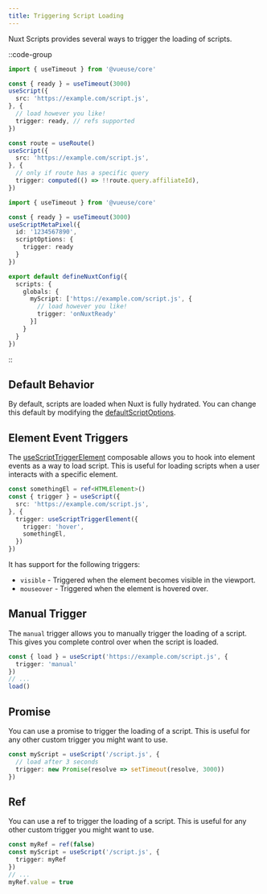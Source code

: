 ```yaml
---
title: Triggering Script Loading
---
```


Nuxt Scripts provides several ways to trigger the loading of scripts.

::code-group

```ts [useScript - Ref]
import { useTimeout } from '@vueuse/core'

const { ready } = useTimeout(3000)
useScript({
  src: 'https://example.com/script.js',
}, {
  // load however you like!
  trigger: ready, // refs supported
})
```

```ts [useScript - Computed]
const route = useRoute()
useScript({
  src: 'https://example.com/script.js',
}, {
  // only if route has a specific query
  trigger: computed(() => !!route.query.affiliateId),
})
```

```ts [Registry Script]
import { useTimeout } from '@vueuse/core'

const { ready } = useTimeout(3000)
useScriptMetaPixel({
  id: '1234567890',
  scriptOptions: {
    trigger: ready
  }
})
```

```ts [Global Script]
export default defineNuxtConfig({
  scripts: {
    globals: {
      myScript: ['https://example.com/script.js', {
        // load however you like!
        trigger: 'onNuxtReady'
      }]
    }
  }
})
```

::

## Default Behavior

By default, scripts are loaded when Nuxt is fully hydrated. You can change this default by modifying the [defaultScriptOptions](/docs/api/nuxt-config#defaultscriptoptions).

## Element Event Triggers

The [useScriptTriggerElement](/docs/api/use-script-trigger-element) composable allows you to hook into element events as a way to load script. This is useful for loading scripts when a user interacts with a specific element.

```ts
const somethingEl = ref<HTMLElement>()
const { trigger } = useScript({
  src: 'https://example.com/script.js',
}, {
  trigger: useScriptTriggerElement({
    trigger: 'hover',
    somethingEl,
  })
})
```

It has support for the following triggers:
- `visible` - Triggered when the element becomes visible in the viewport.
- `mouseover` - Triggered when the element is hovered over.

## Manual Trigger

The `manual` trigger allows you to manually trigger the loading of a script. This gives you complete
control over when the script is loaded.

```ts
const { load } = useScript('https://example.com/script.js', {
  trigger: 'manual'
})
// ...
load()
```

## Promise

You can use a promise to trigger the loading of a script. This is useful for any other custom trigger you might want to use.

```ts
const myScript = useScript('/script.js', {
  // load after 3 seconds
  trigger: new Promise(resolve => setTimeout(resolve, 3000))
})
```

## Ref

You can use a ref to trigger the loading of a script. This is useful for any other custom trigger you might want to use.

```ts
const myRef = ref(false)
const myScript = useScript('/script.js', {
  trigger: myRef
})
// ...
myRef.value = true
```
